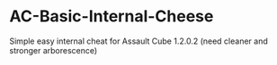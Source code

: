 # AC-Basic-Internal-Cheese
Simple easy internal cheat for Assault Cube 1.2.0.2 (need cleaner and stronger arborescence)
